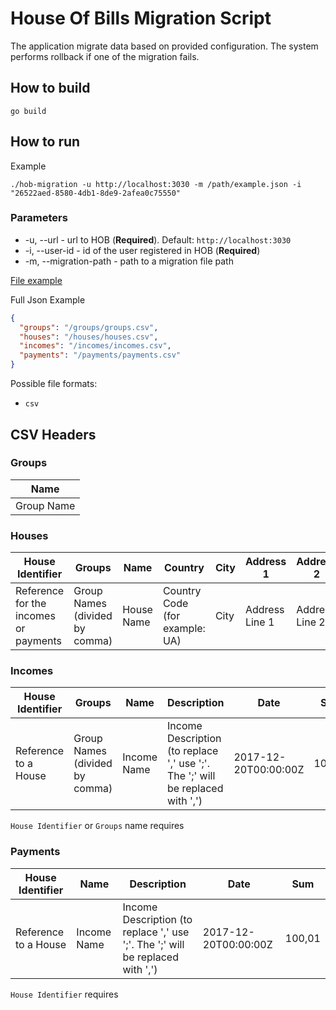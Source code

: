 # House Of Bills Migration Script
The application migrate data based on provided configuration.
The system performs rollback if one of the migration fails.

## How to build

```shell
go build
```

## How to run

Example

```shell
./hob-migration -u http://localhost:3030 -m /path/example.json -i "26522aed-8580-4db1-8de9-2afea0c75550" 
```

### Parameters

* -u, --url - url to HOB (**Required**). Default: `http://localhost:3030`
* -i, --user-id - id of the user registered in HOB (**Required**)
* -m, --migration-path - path to a migration file path

[File example](./example/example.json)

Full Json Example

```json
{
  "groups": "/groups/groups.csv",
  "houses": "/houses/houses.csv",
  "incomes": "/incomes/incomes.csv",
  "payments": "/payments/payments.csv"
}
```

Possible file formats:

- `csv`

## CSV Headers

### Groups

| Name       |
|------------|
| Group Name |

### Houses

| House Identifier                      | Groups                         | Name       | Country                        | City | Address 1      | Address 2      |
|---------------------------------------|--------------------------------|------------|--------------------------------|------|----------------|----------------|
| Reference for the incomes or payments | Group Names (divided by comma) | House Name | Country Code (for example: UA) | City | Address Line 1 | Address Line 2 |

### Incomes

| House Identifier     | Groups                         | Name        | Description                                                                    | Date                 | Sum    |
|----------------------|--------------------------------|-------------|--------------------------------------------------------------------------------|----------------------|--------|
| Reference to a House | Group Names (divided by comma) | Income Name | Income Description (to replace ',' use ';'. The ';' will be replaced with ',') | 2017-12-20T00:00:00Z | 100,01 |

`House Identifier` or `Groups` name requires

### Payments

| House Identifier     | Name        | Description                                                                    | Date                 | Sum    |
|----------------------|-------------|--------------------------------------------------------------------------------|----------------------|--------|
| Reference to a House | Income Name | Income Description (to replace ',' use ';'. The ';' will be replaced with ',') | 2017-12-20T00:00:00Z | 100,01 |

`House Identifier` requires